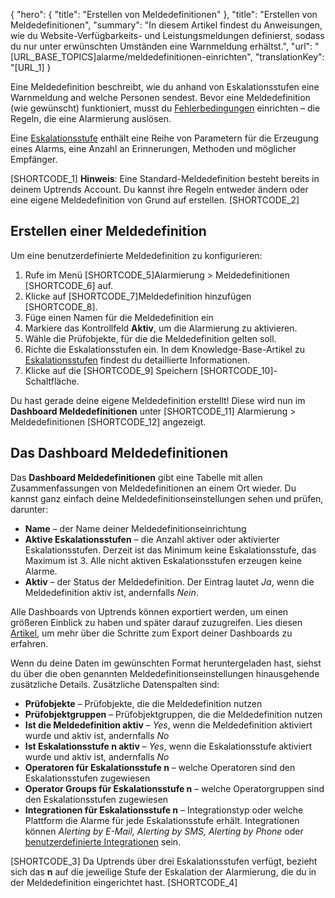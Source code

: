 ﻿{
  "hero": {
    "title": "Erstellen von Meldedefinitionen"
  },
  "title": "Erstellen von Meldedefinitionen",
  "summary": "In diesem Artikel findest du Anweisungen, wie du Website-Verfügbarkeits- und Leistungsmeldungen definierst, sodass du nur unter erwünschten Umständen eine Warnmeldung erhältst.",
  "url": "[URL_BASE_TOPICS]alarme/meldedefinitionen-einrichten",
  "translationKey": "[URL_1]
}

Eine Meldedefinition beschreibt, wie du anhand von Eskalationsstufen eine Warnmeldung and welche Personen sendest. Bevor eine Meldedefinition (wie gewünscht) funktioniert, musst du [Fehlerbedingungen]([LINK_URL_1]) einrichten – die Regeln, die eine Alarmierung auslösen.

Eine [Eskalationsstufe]([LINK_URL_2]) enthält eine Reihe von Parametern für die Erzeugung eines Alarms, eine Anzahl an Erinnerungen, Methoden und möglicher Empfänger.

[SHORTCODE_1]
**Hinweis**: Eine Standard-Meldedefinition besteht bereits in deinem Uptrends Account. Du kannst ihre Regeln entweder ändern oder eine eigene Meldedefinition von Grund auf erstellen.
[SHORTCODE_2]

## Erstellen einer Meldedefinition

Um eine benutzerdefinierte Meldedefinition zu konfigurieren:

1. Rufe im Menü [SHORTCODE_5]Alarmierung > Meldedefinitionen [SHORTCODE_6] auf.
2. Klicke auf [SHORTCODE_7]Meldedefinition hinzufügen [SHORTCODE_8].
3. Füge einen Namen für die Meldedefinition ein
3. Markiere das Kontrollfeld **Aktiv**, um die Alarmierung zu aktivieren.
4. Wähle die Prüfobjekte, für die die Meldedefinition gelten soll.
5. Richte die Eskalationsstufen ein. In dem Knowledge-Base-Artikel zu [Eskalationsstufen]([LINK_URL_3]) findest du detaillierte Informationen.
6. Klicke auf die [SHORTCODE_9] Speichern [SHORTCODE_10]-Schaltfläche.

Du hast gerade deine eigene Meldedefinition erstellt! Diese wird nun im **Dashboard Meldedefinitionen** unter [SHORTCODE_11] Alarmierung > Meldedefinitionen [SHORTCODE_12] angezeigt.

## Das Dashboard Meldedefinitionen

Das **Dashboard Meldedefinitionen** gibt eine Tabelle mit allen Zusammenfassungen von Meldedefinitionen an einem Ort wieder. Du kannst ganz einfach deine Meldedefinitionseinstellungen sehen und prüfen, darunter:

- **Name** – der Name deiner Meldedefinitionseinrichtung
- **Aktive Eskalationsstufen** – die Anzahl aktiver oder aktivierter Eskalationsstufen. Derzeit ist das Minimum keine Eskalationsstufe, das Maximum ist 3. Alle nicht aktiven Eskalationsstufen erzeugen keine Alarme.
- **Aktiv** – der Status der Meldedefinition. Der Eintrag lautet *Ja*, wenn die Meldedefinition aktiv ist, andernfalls *Nein*.

Alle Dashboards von Uptrends können exportiert werden, um einen größeren Einblick zu haben und später darauf zuzugreifen. Lies diesen [Artikel]([LINK_URL_4]), um mehr über die Schritte zum Export deiner Dashboards zu erfahren.

Wenn du deine Daten im gewünschten Format heruntergeladen hast, siehst du über die oben genannten Meldedefinitionseinstellungen hinausgehende zusätzliche Details. Zusätzliche Datenspalten sind:

- **Prüfobjekte** – Prüfobjekte, die die Meldedefinition nutzen
- **Prüfobjektgruppen** – Prüfobjektgruppen, die die Meldedefinition nutzen
- **Ist die Meldedefinition aktiv** – *Yes*, wenn die Meldedefinition aktiviert wurde und aktiv ist, andernfalls *No*
- **Ist Eskalationsstufe n aktiv** – *Yes*, wenn die Eskalationsstufe aktiviert wurde und aktiv ist, andernfalls *No*
- **Operatoren für Eskalationsstufe n** – welche Operatoren sind den Eskalationsstufen zugewiesen
- **Operator Groups für Eskalationsstufe n** – welche Operatorgruppen sind den Eskalationsstufen zugewiesen
- **Integrationen für Eskalationsstufe n** – Integrationstyp oder welche Plattform die Alarme für jede Eskalationsstufe erhält. Integrationen können *Alerting by E-Mail, Alerting by SMS, Alerting by Phone* oder [benutzerdefinierte Integrationen]([LINK_URL_5]) sein.

[SHORTCODE_3]
Da Uptrends über drei Eskalationsstufen verfügt, bezieht sich das **n** auf die jeweilige Stufe der Eskalation der Alarmierung, die du in der Meldedefinition eingerichtet hast.
[SHORTCODE_4]